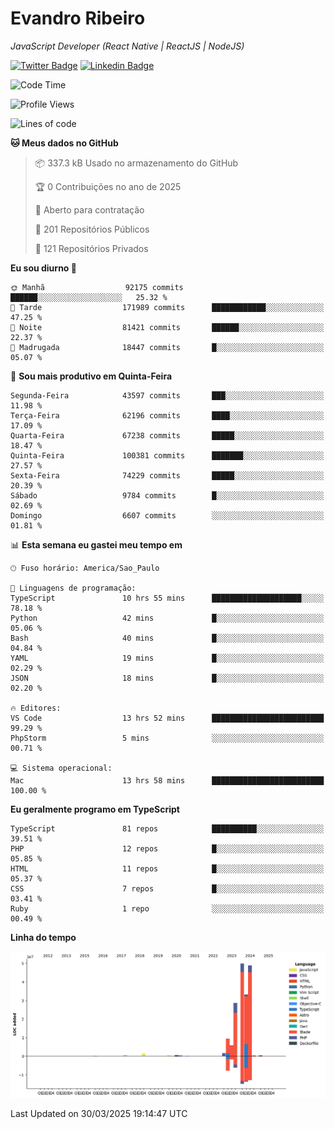 # Evandro **Ribeiro**

*JavaScript Developer (React Native | ReactJS | NodeJS)*

[![Twitter Badge](https://img.shields.io/badge/-@ribeiroevandro-201B2D?style=flat-square&labelColor=201B2D&logo=twitter&logoColor=white&link=https://twitter.com/ribeiroevandro)](https://twitter.com/ribeiroevandro) 
[![Linkedin Badge](https://img.shields.io/badge/-Evandro%20Ribeiro-201B2D?style=flat-square&logo=Linkedin&logoColor=white&link=https://www.linkedin.com/in/ribeiroevandro)](https://www.linkedin.com/in/ribeiroevandro) 


<!--START_SECTION:waka-->
![Code Time](http://img.shields.io/badge/Code%20Time-4%2C354%20hrs%2059%20mins-blue)

![Profile Views](http://img.shields.io/badge/Visualizac%C3%B5es%20do%20perfil-0-blue)

![Lines of code](https://img.shields.io/badge/Desde%20o%20Hello%20World%20eu%20escrevi-180.9%20million%20linhas%20de%20c%C3%B3digo-blue)

**🐱 Meus dados no GitHub** 

> 📦 337.3 kB Usado no armazenamento do GitHub 
 > 
> 🏆 0 Contribuições no ano de 2025
 > 
> 💼 Aberto para contratação
 > 
> 📜 201 Repositórios Públicos 
 > 
> 🔑 121 Repositórios Privados 
 > 
**Eu sou diurno 🐤** 

```text
🌞 Manhã                  92175 commits       ██████░░░░░░░░░░░░░░░░░░░   25.32 % 
🌆 Tarde                  171989 commits      ████████████░░░░░░░░░░░░░   47.25 % 
🌃 Noite                  81421 commits       ██████░░░░░░░░░░░░░░░░░░░   22.37 % 
🌙 Madrugada              18447 commits       █░░░░░░░░░░░░░░░░░░░░░░░░   05.07 % 
```
📅 **Sou mais produtivo em Quinta-Feira** 

```text
Segunda-Feira            43597 commits       ███░░░░░░░░░░░░░░░░░░░░░░   11.98 % 
Terça-Feira              62196 commits       ████░░░░░░░░░░░░░░░░░░░░░   17.09 % 
Quarta-Feira             67238 commits       █████░░░░░░░░░░░░░░░░░░░░   18.47 % 
Quinta-Feira             100381 commits      ███████░░░░░░░░░░░░░░░░░░   27.57 % 
Sexta-Feira              74229 commits       █████░░░░░░░░░░░░░░░░░░░░   20.39 % 
Sábado                   9784 commits        █░░░░░░░░░░░░░░░░░░░░░░░░   02.69 % 
Domingo                  6607 commits        ░░░░░░░░░░░░░░░░░░░░░░░░░   01.81 % 
```


📊 **Esta semana eu gastei meu tempo em** 

```text
🕑︎ Fuso horário: America/Sao_Paulo

💬 Linguagens de programação: 
TypeScript               10 hrs 55 mins      ████████████████████░░░░░   78.18 % 
Python                   42 mins             █░░░░░░░░░░░░░░░░░░░░░░░░   05.06 % 
Bash                     40 mins             █░░░░░░░░░░░░░░░░░░░░░░░░   04.84 % 
YAML                     19 mins             █░░░░░░░░░░░░░░░░░░░░░░░░   02.29 % 
JSON                     18 mins             █░░░░░░░░░░░░░░░░░░░░░░░░   02.20 % 

🔥 Editores: 
VS Code                  13 hrs 52 mins      █████████████████████████   99.29 % 
PhpStorm                 5 mins              ░░░░░░░░░░░░░░░░░░░░░░░░░   00.71 % 

💻 Sistema operacional: 
Mac                      13 hrs 58 mins      █████████████████████████   100.00 % 
```

**Eu geralmente programo em TypeScript** 

```text
TypeScript               81 repos            ██████████░░░░░░░░░░░░░░░   39.51 % 
PHP                      12 repos            █░░░░░░░░░░░░░░░░░░░░░░░░   05.85 % 
HTML                     11 repos            █░░░░░░░░░░░░░░░░░░░░░░░░   05.37 % 
CSS                      7 repos             █░░░░░░░░░░░░░░░░░░░░░░░░   03.41 % 
Ruby                     1 repo              ░░░░░░░░░░░░░░░░░░░░░░░░░   00.49 % 
```



**Linha do tempo**

![Lines of Code chart](https://raw.githubusercontent.com/ribeiroevandro/ribeiroevandro/main/assets/bar_graph.png)


 Last Updated on 30/03/2025 19:14:47 UTC
<!--END_SECTION:waka-->
